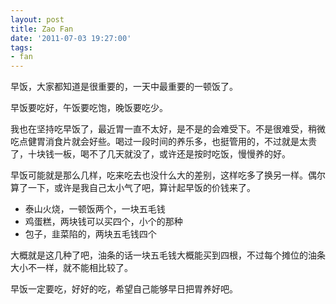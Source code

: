 ```yaml
---
layout: post
title: Zao Fan
date: '2011-07-03 19:27:00'
tags:
- fan
---
```


<p>早饭，大家都知道是很重要的，一天中最重要的一顿饭了。</p>

<p>早饭要吃好，午饭要吃饱，晚饭要吃少。</p>

<p>我也在坚持吃早饭了，最近胃一直不太好，是不是的会难受下。不是很难受，稍微吃点健胃消食片就会好些。喝过一段时间的养乐多，也挺管用的，不过就是太贵了，十块钱一板，喝不了几天就没了，或许还是按时吃饭，慢慢养的好。</p>

<p>早饭可能就是那么几样，吃来吃去也没什么大的差别，这样吃多了换另一样。偶尔算了一下，或许是我自己太小气了吧，算计起早饭的价钱来了。</p>

<ul><li>泰山火烧，一顿饭两个，一块五毛钱</li>
<li>鸡蛋糕，两块钱可以买四个，小个的那种</li>
<li>包子，韭菜陷的，两块五毛钱四个</li>
</ul><p>大概就是这几种了吧，油条的话一块五毛钱大概能买到四根，不过每个摊位的油条大小不一样，就不能相比较了。</p>

<p>早饭一定要吃，好好的吃，希望自己能够早日把胃养好吧。</p>